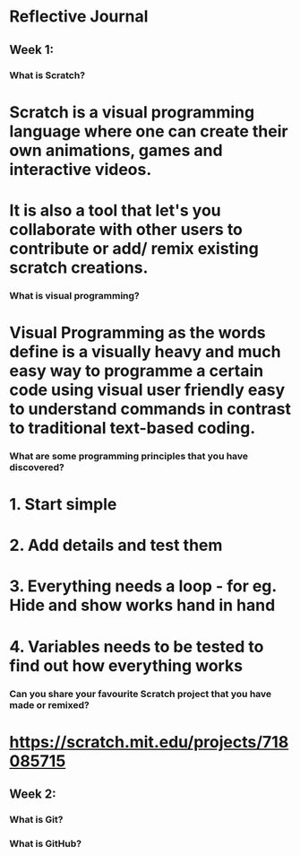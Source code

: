 # Reflective Journal

## Week 1:

### What is Scratch?
# Scratch is a visual programming language where one can create their own animations, games and interactive videos.
# It is also a tool that let's you collaborate with other users to contribute or add/ remix existing scratch creations.

### What is visual programming?
# Visual Programming as the words define is a visually heavy and much easy way to programme a certain code using visual user friendly easy to understand commands in contrast to traditional text-based coding.

### What are some programming principles that you have discovered?
# 1. Start simple
# 2. Add details and test them
# 3. Everything needs a loop - for eg. Hide and show works hand in hand
# 4. Variables needs to be tested to find out how everything works

### Can you share your favourite Scratch project that you have made or remixed?
# https://scratch.mit.edu/projects/718085715

## Week 2:

### What is Git?

### What is GitHub?
